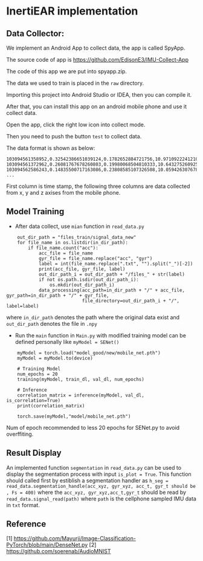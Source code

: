 # InertiEAR implementation

## Data Collector:

We implement an Android App to collect data, the app is called SpyApp.

The source code of app is https://github.com/EdisonE3/IMU-Collect-App

The code of this app we are put into spyapp.zip.

The data we used to train is placed in the `raw` directory.

Importing this project into Android Studio or IDEA, then you can compile it.

After that, you can install this app on an android mobile phone and use it collect data.

Open the app, click the right low icon into collect mode.

Then you need to push the button `test` to collect data.

The data format is shown as below:

```
103094561358952,0.32542386651039124,0.1782652884721756,10.971092224121094
103094561372962,0.26081767678260803,0.19980068504810333,10.643275260925293
103094562586243,0.14835500717163086,0.23808585107326508,10.059426307678223
...
```
First column is time stamp, the following three columns are data collected from x, y and z axises from the mobile phone.

## Model Training
+ After data collect, use `mian` function in `read_data.py`
```    in_dir_path = "files_train/original_data_new"
    out_dir_path = "files_train/signal_data_new"
    for file_name in os.listdir(in_dir_path):
        if file_name.count("acc"):
            acc_file = file_name
            gyr_file = file_name.replace("acc", "gyr")
            label = int(file_name.replace(".txt", "").split("_")[-2])
            print(acc_file, gyr_file, label)
            out_dir_path_i = out_dir_path + "/files_" + str(label)
            if not os.path.isdir(out_dir_path_i):
                os.mkdir(out_dir_path_i)
            data_processing(acc_path=in_dir_path + "/" + acc_file, gyr_path=in_dir_path + "/" + gyr_file,
                            file_directory=out_dir_path_i + "/", label=label)
```
where `in_dir_path` denotes the path where the original data exist and `out_dir_path` denotes the file in `.npy`
+ Run the `main` function in `Main.py` with modified training model can be defined personally like `myModel = SENet()`
```
    myModel = torch.load("model_good/new/mobile_net.pth")
    myModel = myModel.to(device)

    # Training Model
    num_epochs = 20
    training(myModel, train_dl, val_dl, num_epochs)

    # Inference
    correlation_matrix = inference(myModel, val_dl, is_correlation=True)
    print(correlation_matrix)

    torch.save(myModel,"model/mobile_net.pth")
```
Num of epoch recommended to less 20 epochs for SENet.py to avoid overffiting.
## Result Display
An implemented function `segmentation` in `read_data.py` can be used to display the segmentation process with input `is_plot = True`.
This function should called first by estiblish a segmentation handler as `h_seg = read_data.segmentation_handle(acc_xyz, gyr_xyz, acc_t, gyr_t should be , Fs = 400)`
where the `acc_xyz, gyr_xyz,acc_t,gyr_t` should be read by `read_data.signal_read(path)` where `path` is the cellphone sampled IMU data in `txt` format.

## Reference
[1] https://github.com/Mayurji/Image-Classification-PyTorch/blob/main/DenseNet.py
[2] https://github.com/soerenab/AudioMNIST
